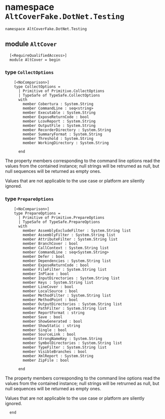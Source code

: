 
























# namespace `AltCoverFake.DotNet.Testing`
```
namespace AltCoverFake.DotNet.Testing
```
## module `AltCover`
```
  [<RequireQualifiedAccess>]
  module AltCover = begin
```

### type `CollectOptions`


```
    [<NoComparison>]
    type CollectOptions =
      | Primitive of Primitive.CollectOptions
      | TypeSafe of TypeSafe.CollectOptions
      with
        member Cobertura : System.String
        member CommandLine : seq<string>
        member Executable : System.String
        member ExposeReturnCode : bool
        member LcovReport : System.String
        member OutputFile : System.String
        member RecorderDirectory : System.String
        member SummaryFormat : System.String
        member Threshold : System.String
        member WorkingDirectory : System.String
```








```
      end
```


The property members corresponding to the command line options read the values from the contained instance; null strings will be retrurned as null, but null sequences will be returned as empty ones.

 Values that are not applicable to the use case or platform are silently ignored.
### type `PrepareOptions`


```
    [<NoComparison>]
    type PrepareOptions =
      | Primitive of Primitive.PrepareOptions
      | TypeSafe of TypeSafe.PrepareOptions
      with
        member AssemblyExcludeFilter : System.String list
        member AssemblyFilter : System.String list
        member AttributeFilter : System.String list
        member BranchCover : bool
        member CallContext : System.String list
        member CommandLine : seq<System.String>
        member Defer : bool
        member Dependencies : System.String list
        member ExposeReturnCode : bool
        member FileFilter : System.String list
        member InPlace : bool
        member InputDirectories : System.String list
        member Keys : System.String list
        member LineCover : bool
        member LocalSource : bool
        member MethodFilter : System.String list
        member MethodPoint : bool
        member OutputDirectories : System.String list
        member PathFilter : System.String list
        member ReportFormat : string
        member Save : bool
        member ShowGenerated : bool
        member ShowStatic : string
        member Single : bool
        member SourceLink : bool
        member StrongNameKey : System.String
        member SymbolDirectories : System.String list
        member TypeFilter : System.String list
        member VisibleBranches : bool
        member XmlReport : System.String
        member ZipFile : bool
```








```
      end
```


The property members corresponding to the command line options read the values from the contained instance; null strings will be retrurned as null, but null sequences will be returned as empty ones.

 Values that are not applicable to the use case or platform are silently ignored.




















```
  end
```
